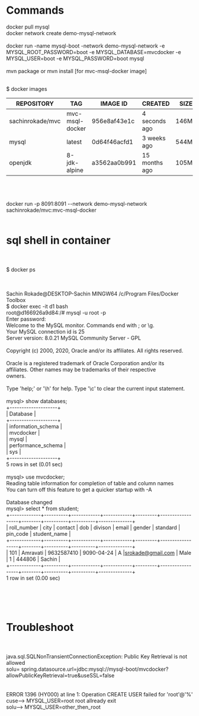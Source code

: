 
# Commands</br>
docker pull mysql</br>
docker network create demo-mysql-network</br></br>
docker run -name mysql-boot -network demo-mysql-network -e MYSQL_ROOT_PASSWORD=boot -e MYSQL_DATABASE=mvcdocker -e MYSQL_USER=boot -e MYSQL_PASSWORD=boot mysql</br></br>
mvn package or mvn install [for mvc-msql-docker image]</br></br>

$ docker images</br>

| REPOSITORY       | TAG             | IMAGE ID     | CREATED       | SIZE  |
|------------------|-----------------|--------------|---------------|-------|
| sachinrokade/mvc | mvc-msql-docker | 956e8af43e1c | 4 seconds ago | 146MB |
| mysql            | latest          | 0d64f46acfd1 | 3 weeks ago   | 544MB |
| openjdk          | 8-jdk-alpine    | a3562aa0b991 | 15 months ago | 105MB |


</br></br></br>
docker run -p 8091:8091 --network demo-mysql-network  sachinrokade/mvc:mvc-msql-docker</br></br>

# sql shell in container</br></br>

$ docker ps</br>



</br></br>Sachin Rokade@DESKTOP-Sachin MINGW64 /c/Program Files/Docker Toolbox</br>$ docker exec -it d1 bash</br>root@d166926a9d84:/#  mysql -u root -p</br>Enter password:</br>Welcome to the MySQL monitor.  Commands end with ; or \g.</br>Your MySQL connection id is 25</br>Server version: 8.0.21 MySQL Community Server - GPL</br></br>Copyright (c) 2000, 2020, Oracle and/or its affiliates. All rights reserved.</br></br>Oracle is a registered trademark of Oracle Corporation and/or its</br>affiliates. Other names may be trademarks of their respective</br>owners.</br></br>Type 'help;' or '\h' for help. Type '\c' to clear the current input statement.</br></br>mysql> show databases;</br>+--------------------+</br>| Database           |</br>+--------------------+</br>| information_schema |</br>| mvcdocker          |</br>| mysql              |</br>| performance_schema |</br>| sys                |</br>+--------------------+</br>5 rows in set (0.01 sec)</br></br>mysql> use mvcdocker;</br>Reading table information for completion of table and column names</br>You can turn off this feature to get a quicker startup with -A</br></br>Database changed</br>mysql> select * from student;</br>+-------------+----------+------------+------------+---------+------------------+--------+----------+----------+--------------+</br>| roll_number | city     | contact    | dob        | divison | email            | gender | standard | pin_code | student_name |</br>+-------------+----------+------------+------------+---------+------------------+--------+----------+----------+--------------+</br>|         101 | Amravati | 9632587410 | 9090-04-24 | A       |srokade@gmail.com | Male   |        1 | 444806   | Sachin       |</br>+-------------+----------+------------+------------+---------+------------------+--------+----------+----------+--------------+</br>1 row in set (0.00 sec)</br></br></br></br></br>

# Troubleshoot </br></br>
java.sql.SQLNonTransientConnectionException: Public Key Retrieval is not allowed</br>solu= spring.datasource.url=jdbc:mysql://mysql-boot/mvcdocker?allowPublicKeyRetrieval=true&useSSL=false</br></br></br>ERROR 1396 (HY000) at line 1: Operation CREATE USER failed for 'root'@'%'</br>cuse--> MYSQL_USER=root   root allready exit</br>solu--> MYSQL_USER=other_then_root</br> 
